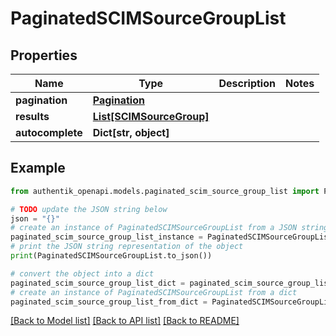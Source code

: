 # PaginatedSCIMSourceGroupList


## Properties

Name | Type | Description | Notes
------------ | ------------- | ------------- | -------------
**pagination** | [**Pagination**](Pagination.md) |  | 
**results** | [**List[SCIMSourceGroup]**](SCIMSourceGroup.md) |  | 
**autocomplete** | **Dict[str, object]** |  | 

## Example

```python
from authentik_openapi.models.paginated_scim_source_group_list import PaginatedSCIMSourceGroupList

# TODO update the JSON string below
json = "{}"
# create an instance of PaginatedSCIMSourceGroupList from a JSON string
paginated_scim_source_group_list_instance = PaginatedSCIMSourceGroupList.from_json(json)
# print the JSON string representation of the object
print(PaginatedSCIMSourceGroupList.to_json())

# convert the object into a dict
paginated_scim_source_group_list_dict = paginated_scim_source_group_list_instance.to_dict()
# create an instance of PaginatedSCIMSourceGroupList from a dict
paginated_scim_source_group_list_from_dict = PaginatedSCIMSourceGroupList.from_dict(paginated_scim_source_group_list_dict)
```
[[Back to Model list]](../README.md#documentation-for-models) [[Back to API list]](../README.md#documentation-for-api-endpoints) [[Back to README]](../README.md)


